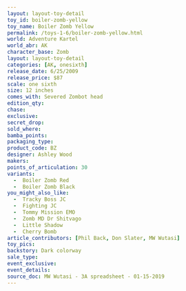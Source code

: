 ```yaml
---
layout: layout-toy-detail 
toy_id: boiler-zomb-yellow
toy_name: Boiler Zomb Yellow
permalink: /toys-1-6/boiler-zomb-yellow.html
world: Adventure Kartel
world_abr: AK
character_base: Zomb
layout: layout-toy-detail
categories: [AK, onesixth]
release_date: 6/25/2009
release_price: $87 
scale: one sixth
size: 12 inches
comes_with: Severed Zombot head
edition_qty: 
chase: 
exclusive: 
secret_drop: 
sold_where: 
bamba_points: 
packaging_type: 
product_code: BZ
designer: Ashley Wood
makers: 
points_of_articulation: 30
variants: 
  -  Boiler Zomb Red
  -  Boiler Zomb Black
you_might_also_like:
  -  Tracky Boss JC
  -  Fighting JC
  -  Tommy Mission EMO 
  -  Zomb MD Dr Shitvago
  -  Little Shadow
  -  Cherry Bomb
article_contributors: [Phil Back, Don Slater, MW Wutasi]
toy_pics:
backstory: Dark colorway
sale_type: 
event_exclusive: 
event_details: 
source_doc: MW Wutasi - 3A spreadsheet - 01-15-2019
---
```

